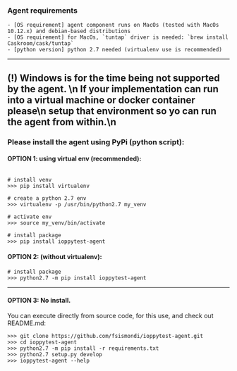 ### Agent requirements

    - [OS requirement] agent component runs on MacOs (tested with MacOs 10.12.x) and debian-based distributions
    - [OS requirement] for MacOs, `tuntap` driver is needed: `brew install Caskroom/cask/tuntap`
    - [python version] python 2.7 needed (virtualenv use is recommended)

---------------------------------------------------------------------------------
(!) Windows is for the time being not supported by the agent. \n
If your implementation can run into a virtual machine or docker container please\n
setup that environment so yo can run the agent from within.\n
----------------------------------------------------------------------------------


### Please install the agent using PyPi (python script):

#### OPTION 1: using virtual env (recommended):

```

# install venv
>>> pip install virtualenv 

# create a python 2.7 env
>>> virtualenv -p /usr/bin/python2.7 my_venv 

# activate env
>>> source my_venv/bin/activate

# install package
>>> pip install ioppytest-agent 

```


#### OPTION 2: (without virtualenv):

```
# install package
>>> python2.7 -m pip install ioppytest-agent
```

------------------------------------------------------------------------------


#### OPTION 3: No install.
 
You can execute directly from source code, for this use, and check out README.md:

```
>>> git clone https://github.com/fsismondi/ioppytest-agent.git
>>> cd ioppytest-agent
>>> python2.7 -m pip install -r requirements.txt
>>> python2.7 setup.py develop
>>> ioppytest-agent --help
```
